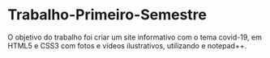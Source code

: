 # Trabalho-Primeiro-Semestre
O objetivo do trabalho foi criar um site informativo com o tema covid-19, em HTML5 e CSS3 com fotos e vídeos ilustrativos, utilizando e notepad++. 
